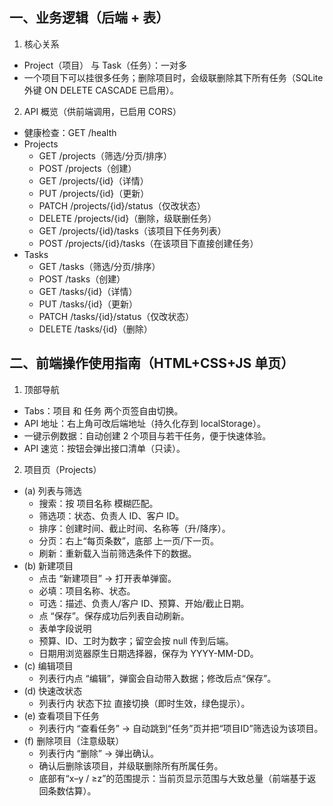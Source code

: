 ## 一、业务逻辑（后端 + 表）

1) 核心关系
- Project（项目） 与 Task（任务）：一对多
- 一个项目下可以挂很多任务；删除项目时，会级联删除其下所有任务（SQLite 外键 ON DELETE CASCADE 已启用）。

2) API 概览（供前端调用，已启用 CORS）
- 健康检查：GET /health
- Projects
  - GET /projects（筛选/分页/排序）
  - POST /projects（创建）
  - GET /projects/{id}（详情）
  - PUT /projects/{id}（更新）
  - PATCH /projects/{id}/status（仅改状态）
  - DELETE /projects/{id}（删除，级联删任务）
  - GET /projects/{id}/tasks（该项目下任务列表）
  - POST /projects/{id}/tasks（在该项目下直接创建任务）
- Tasks
   - GET /tasks（筛选/分页/排序）
   - POST /tasks（创建）
   - GET /tasks/{id}（详情）
   - PUT /tasks/{id}（更新）
   - PATCH /tasks/{id}/status（仅改状态）
   - DELETE /tasks/{id}（删除）

## 二、前端操作使用指南（HTML+CSS+JS 单页）

1) 顶部导航
- Tabs：项目 和 任务 两个页签自由切换。
- API 地址：右上角可改后端地址（持久化存到 localStorage）。
- 一键示例数据：自动创建 2 个项目与若干任务，便于快速体验。
- API 速览：按钮会弹出接口清单（只读）。

2) 项目页（Projects）
- (a) 列表与筛选
  - 搜索：按 项目名称 模糊匹配。
  - 筛选项：状态、负责人 ID、客户 ID。
  - 排序：创建时间、截止时间、名称等（升/降序）。
  - 分页：右上“每页条数”，底部 上一页/下一页。
  - 刷新：重新载入当前筛选条件下的数据。
- (b) 新建项目
  - 点击 “新建项目” → 打开表单弹窗。
  - 必填：项目名称、状态。
  - 可选：描述、负责人/客户 ID、预算、开始/截止日期。
  - 点 “保存”。保存成功后列表自动刷新。
  - 表单字段说明
  - 预算、ID、工时为数字；留空会按 null 传到后端。
  - 日期用浏览器原生日期选择器，保存为 YYYY-MM-DD。
- (c) 编辑项目
  - 列表行内点 “编辑”，弹窗会自动带入数据；修改后点“保存”。
- (d) 快速改状态
  - 列表行内 状态下拉 直接切换（即时生效，绿色提示）。
- (e) 查看项目下任务
  - 列表行内 “查看任务” → 自动跳到“任务”页并把“项目ID”筛选设为该项目。
- (f) 删除项目（注意级联）
  - 列表行内 “删除” → 弹出确认。
  - 确认后删除该项目，并级联删除所有所属任务。
  - 底部有“x–y / ≥z”的范围提示：当前页显示范围与大致总量（前端基于返回条数估算）。
